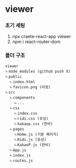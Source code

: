 # viewer

### 초기 세팅
1. npx craete-react-app viewer
2. npm i react-router-dom

### 폴더 구조
```
viewer
ㄴnode_modules (github push X)
ㄴpublic
  ㄴindex.html
  ㄴfavicon.png (미정)
ㄴsrc
  ㄴcomponents
    ㄴ...
  ㄴcss
    ㄴindex.css
    ㄴridi.css (유성)
    ㄴkakaop.css (한비)
  ㄴpages
    ㄴHome.js (기본 페이지)
    ㄴRidi.js (유성)
    ㄴKakaoP.js (한비)
  ㄴApp.js
  ㄴindex.js
  ㄴroutes.js
```
